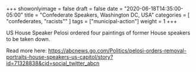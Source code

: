 +++
showonlyimage = false
draft = false
date = "2020-06-18T14:35:00-05:00"
title = "Confederate Speakers, Washington DC, USA"
categories = [ "confederates, "racists"" ]
tags = ["municipal-action"]
weight = 1
+++

US House Speaker Pelosi ordered four paintings of former House speakers to be taken down.

Read more here: https://abcnews.go.com/Politics/pelosi-orders-removal-portraits-house-speakers-us-capitol/story?id=71328838&cid=social_twitter_abcn
